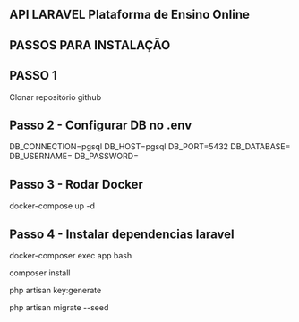 ## API LARAVEL Plataforma de Ensino Online

## PASSOS PARA INSTALAÇÃO

## PASSO 1
Clonar repositório github

## Passo 2 - Configurar DB no .env
DB_CONNECTION=pgsql
DB_HOST=pgsql
DB_PORT=5432
DB_DATABASE=
DB_USERNAME=
DB_PASSWORD=

## Passo 3 - Rodar Docker
docker-compose up -d

## Passo 4 - Instalar dependencias laravel
docker-composer exec app bash

composer install

php artisan key:generate 

php artisan migrate --seed
